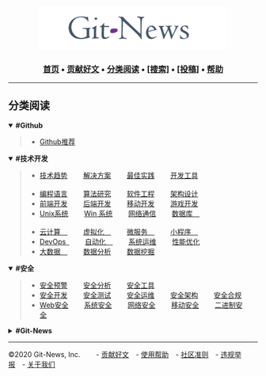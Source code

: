 <p align="center">
  	<a href="https://git-news.github.io"><img src="./.git-news/logo.png" alt="Git-News" width="380"></a>
	<h3 align="center">
   		<a href="https://github.com/Git-News-Official/git-news.github.io">首页</a> •
  		<a href="https://github.com/Git-News-Official/git-news.github.io/issues">贡献好文</a> •
  		<a href="#分类阅读">分类阅读</a> •  
  		<a href="https://github.com/Git-News-Official/git-news.github.io/issues">[搜索]</a> •
		<a href="https://github.com/Git-News-Official/git-news.github.io/issues/new/choose">[投稿]</a> •
  		<a href="#">帮助</a>
	</h3>
</p>

<hr/>


## 分类阅读

<details open>
	<summary><strong> #Github </strong></summary>
	<blockquote>
	<ul>
	<li>
		<a href="https://github.com/Git-News-Official/git-news.github.io/labels/%23%23Github%E6%8E%A8%E8%8D%90" target="_blank">Github推荐</a>&emsp;&emsp;
	</li>
	</ul>
	</blockquote>
</details>


<details open>
	<summary><strong> #技术开发 </strong></summary>
	<blockquote>
	<ul>
		<li>
			<a href="https://github.com/Git-News-Official/git-news.github.io/labels/%23%23%E6%8A%80%E6%9C%AF%E8%B6%8B%E5%8A%BF" target="_blank">技术趋势</a>&emsp;&emsp;
			<a href="https://github.com/Git-News-Official/git-news.github.io/labels/%23%23%E8%A7%A3%E5%86%B3%E6%96%B9%E6%A1%88" target="_blank">解决方案</a>&emsp;&emsp;
			<a href="https://github.com/Git-News-Official/git-news.github.io/labels/%23%23%E6%9C%80%E4%BD%B3%E5%AE%9E%E8%B7%B5" target="_blank">最佳实践</a>&emsp;&emsp;
			<a href="https://github.com/Git-News-Official/git-news.github.io/labels/%23%23%E5%BC%80%E5%8F%91%E5%B7%A5%E5%85%B7" target="_blank">开发工具</a>&emsp;&emsp;
		</li>
		<br/>
		<li>
			<a href="https://github.com/Git-News-Official/git-news.github.io/labels/%23%23%E7%BC%96%E7%A8%8B%E8%AF%AD%E8%A8%80" target="_blank">编程语言</a>&emsp;&emsp;
			<a href="https://github.com/Git-News-Official/git-news.github.io/labels/%23%23%E7%AE%97%E6%B3%95" target="_blank">算法研究</a>&emsp;&emsp;
			<a href="https://github.com/Git-News-Official/git-news.github.io/labels/%E8%BD%AF%E4%BB%B6%E5%B7%A5%E7%A8%8B" target="_blank">软件工程</a>&emsp;&emsp;
			<a href="https://github.com/Git-News-Official/git-news.github.io/labels/%23%23%E6%9E%B6%E6%9E%84" target="_blank">架构设计</a>&emsp;&emsp;
		</li>
		<li>
			<a href="https://github.com/Git-News-Official/git-news.github.io/labels/%23%23%E5%89%8D%E7%AB%AF%E5%BC%80%E5%8F%91" target="_blank">前端开发</a>&emsp;&emsp;
			<a href="https://github.com/Git-News-Official/git-news.github.io/labels/%23%23%E5%90%8E%E7%AB%AF%E5%BC%80%E5%8F%91" target="_blank">后端开发</a>&emsp;&emsp;
			<a href="https://github.com/Git-News-Official/git-news.github.io/labels/%23%23%E7%A7%BB%E5%8A%A8%E5%BC%80%E5%8F%91" target="_blank">移动开发</a>&emsp;&emsp;
			<a href="https://github.com/Git-News-Official/git-news.github.io/labels/%23%23%E6%B8%B8%E6%88%8F%E5%BC%80%E5%8F%91" target="_blank">游戏开发</a>&emsp;&emsp;
		</li>
		<li>
			<a href="https://github.com/Git-News-Official/git-news.github.io/labels/%23%23Unix%E7%B3%BB%E7%BB%9F" target="_blank">Unix系统</a>&emsp;&emsp;
			<a href="https://github.com/Git-News-Official/git-news.github.io/labels/%23%23Win%E7%B3%BB%E7%BB%9F" target="_blank">Win 系统</a>&emsp;&emsp;
			<a href="https://github.com/Git-News-Official/git-news.github.io/labels/%23%23%E7%BD%91%E7%BB%9C%E9%80%9A%E4%BF%A1" target="_blank">网络通信</a>&emsp;&emsp;
			<a href="https://github.com/Git-News-Official/git-news.github.io/labels/%23%23%E6%95%B0%E6%8D%AE%E5%BA%93" target="_blank">数据库&emsp;</a>&emsp;&emsp;
		</li>
		<br/>		
		<li>
			<a href="https://github.com/Git-News-Official/git-news.github.io/labels/%23%23%E4%BA%91%E8%AE%A1%E7%AE%97" target="_blank">云计算&emsp;</a>&emsp;&emsp;
			<a href="https://github.com/Git-News-Official/git-news.github.io/labels/%23%23%E8%99%9A%E6%8B%9F%E5%8C%96" target="_blank">虚拟化&emsp;</a>&emsp;&emsp;
			<a href="https://github.com/Git-News-Official/git-news.github.io/labels/%23%23%E5%BE%AE%E6%9C%8D%E5%8A%A1" target="_blank">微服务&emsp;</a>&emsp;&emsp;
			<a href="https://github.com/Git-News-Official/git-news.github.io/labels/%23%23%E5%B0%8F%E7%A8%8B%E5%BA%8F" target="_blank">小程序&emsp;</a>&emsp;&emsp;
		</li>
		<li>
			<a href="https://github.com/Git-News-Official/git-news.github.io/labels/%23%23DevOps" target="_blank">DevOps&ensp;</a>&emsp;&emsp;
			<a href="https://github.com/Git-News-Official/git-news.github.io/labels/%23%23%E8%87%AA%E5%8A%A8%E5%8C%96" target="_blank">自动化&emsp;</a>&emsp;&emsp;
			<a href="https://github.com/Git-News-Official/git-news.github.io/labels/%23%23%E7%B3%BB%E7%BB%9F%E8%BF%90%E7%BB%B4" target="_blank">系统运维</a>&emsp;&emsp;
			<a href="https://github.com/Git-News-Official/git-news.github.io/labels/%23%23%E6%80%A7%E8%83%BD%E4%BC%98%E5%8C%96" target="_blank">性能优化</a>&emsp;&emsp;
		</li>
		<li>
			<a href="https://github.com/Git-News-Official/git-news.github.io/labels/%23%23%E5%A4%A7%E6%95%B0%E6%8D%AE" target="_blank">大数据&emsp;</a>&emsp;&emsp;
			<a href="https://github.com/Git-News-Official/git-news.github.io/labels/%23%23%E6%95%B0%E6%8D%AE%E5%88%86%E6%9E%90" target="_blank">数据分析</a>&emsp;&emsp;
			<a href="https://github.com/Git-News-Official/git-news.github.io/labels/%23%23%E6%95%B0%E6%8D%AE%E6%8C%96%E6%8E%98" target="_blank">数据挖掘</a>&emsp;&emsp;
		</li>
	</ul>
	</blockquote>
</details>


<details open>
	<summary><strong> #安全 </strong></summary>
	<blockquote>
	<ul>
		<li>
			<a href="https://github.com/Git-News-Official/git-news.github.io/labels/%23%23%E5%AE%89%E5%85%A8%E9%A2%84%E8%AD%A6" target="_blank">安全预警</a>&emsp;&emsp;
			<a href="https://github.com/Git-News-Official/git-news.github.io/labels/%23%23%E5%AE%89%E5%85%A8%E5%88%86%E6%9E%90" target="_blank">安全分析</a>&emsp;&emsp;
			<a href="https://github.com/Git-News-Official/git-news.github.io/labels/%23%23%E5%AE%89%E5%85%A8%E5%B7%A5%E5%85%B7" target="_blank">安全工具</a>&emsp;&emsp;
		</li>
		<li>
			<a href="https://github.com/Git-News-Official/git-news.github.io/labels/%23%23%E5%AE%89%E5%85%A8%E5%BC%80%E5%8F%91" target="_blank">安全开发</a>&emsp;&emsp;
			<a href="https://github.com/Git-News-Official/git-news.github.io/labels/%23%23%E5%AE%89%E5%85%A8%E6%B5%8B%E8%AF%95" target="_blank">安全测试</a>&emsp;&emsp;
			<a href="https://github.com/Git-News-Official/git-news.github.io/labels/%23%23%E5%AE%89%E5%85%A8%E8%BF%90%E7%BB%B4" target="_blank">安全运维</a>&emsp;&emsp;
			<a href="https://github.com/Git-News-Official/git-news.github.io/labels/%23%23%E5%AE%89%E5%85%A8%E6%9E%B6%E6%9E%84" target="_blank">安全架构</a>&emsp;&emsp;
			<a href="https://github.com/Git-News-Official/git-news.github.io/labels/%23%23%E5%AE%89%E5%85%A8%E5%90%88%E8%A7%84" target="_blank">安全合规</a>&emsp;&emsp;
		</li>
		<li>
			<a href="https://github.com/Git-News-Official/git-news.github.io/labels/%23%23Web%E5%AE%89%E5%85%A8" target="_blank">Web安全</a>&emsp;&emsp;
			<a href="https://github.com/Git-News-Official/git-news.github.io/labels/%23%23%E7%B3%BB%E7%BB%9F%E5%AE%89%E5%85%A8" target="_blank">系统安全</a>&emsp;&emsp;
			<a href="https://github.com/Git-News-Official/git-news.github.io/labels/%23%23%E7%BD%91%E7%BB%9C%E5%AE%89%E5%85%A8" target="_blank">网络安全</a>&emsp;&emsp;
			<a href="https://github.com/Git-News-Official/git-news.github.io/labels/%23%23%E7%A7%BB%E5%8A%A8%E5%AE%89%E5%85%A8" target="_blank">移动安全</a>&emsp;&emsp;
			<a href="https://github.com/Git-News-Official/git-news.github.io/labels/%23%23%E4%BA%8C%E8%BF%9B%E5%88%B6%E5%AE%89%E5%85%A8" target="_blank">二进制安全</a>&emsp;&emsp;
		</li>
	</ul>
	</blockquote>
</details>


<details>
	<summary><strong> #Git-News </strong></summary>
	<blockquote>
	<ul>
		<li>
			<a href="https://github.com/Git-News-Official/git-news.github.io/labels/%23%23Git-News%E7%A4%BE%E5%8C%BA" target="_blank">Git-News社区</a>&emsp;&emsp;
		</li>
	</ul>
	</blockquote>
</details>

---
©2020 Git-News, Inc. &emsp;&emsp;- [贡献好文]()&emsp;- [使用帮助]()&emsp;- [社区准则]()&emsp;- [违规举报]()&emsp;- [关于我们]()
